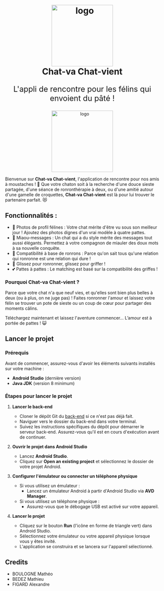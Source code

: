 
<h1 align="center">
  <br>
  <img src="https://i.imgur.com/dYB7Sln.png" alt="logo" width="200">
  <br>
  Chat-va Chat-vient
  <br></h1>

<center><p style="font-size: 25px;">L'appli de rencontre pour les félins qui envoient du pâté ! </p></center>


<p align="center">
  <img src="https://i.imgur.com/WKwqGVL.gif" alt="logo" width="200">
</p>


Bienvenue sur **Chat-va Chat-vient**, l'application de rencontre pour nos amis à moustaches ! 🐾 Que votre chaton soit à la recherche d'une douce sieste partagée, d'une séance de ronronthérapie à deux, ou d'une amitié autour d'une gamelle de croquettes, **Chat-va Chat-vient** est là pour lui trouver le partenaire parfait. 😻

## Fonctionnalités :
<ul>
  <li> 📸 Photos de profil félines : Votre chat mérite d'être vu sous son meilleur jour ! Ajoutez des photos dignes d'un vrai modèle à quatre pattes. </li>
  <li> 💬 Miaou-messages : Un chat qui a du style mérite des messages tout aussi élégants. Permettez à votre compagnon de miauler des doux mots à sa nouvelle conquête. </li>
  <li> 🐾 Compatibilité à base de ronrons : Parce qu'on sait tous qu'une relation qui ronronne est une relation qui dure ! </li>
  <li> 🧶 Glissez pour ronronner, glissez pour griffer ! </li>
  <li> 💕 Pattes à pattes : Le matching est basé sur la compatibilité des griffes ! </li>
</ul>

### Pourquoi **Chat-va Chat-vient** ? 
Parce que votre chat n'a que neuf vies, et qu'elles sont bien plus belles à deux (ou à plus, on ne juge pas) ! Faites ronronner l'amour et laissez votre félin se trouver un pote de sieste ou un coup de cœur pour partager des moments câlins.

Téléchargez maintenant et laissez l'aventure commencer... L’amour est à portée de pattes ! 😺

## Lancer le projet

### Prérequis

Avant de commencer, assurez-vous d'avoir les éléments suivants installés sur votre machine :

- **Android Studio** (dernière version)
- **Java JDK** (version 8 minimum)

### Étapes pour lancer le projet

1. **Lancer le back-end**
   - Cloner le dépôt Git du <a href="https://github.com/Chat-va-chat-vient/API">back-end</a> si ce n'est pas déjà fait.
   - Naviguer vers le dossier du back-end dans votre terminal.
   - Suivez les instructions spécifiques du dépôt pour démarrer le serveur back-end. Assurez-vous qu'il est en cours d'exécution avant de continuer.

2. **Ouvrir le projet dans Android Studio**
   - Lancez **Android Studio**.
   - Cliquez sur **Open an existing project** et sélectionnez le dossier de votre projet Android.

3. **Configurer l'émulateur ou connecter un téléphone physique**
   - Si vous utilisez un émulateur :
     - Lancez un émulateur Android à partir d'Android Studio via **AVD Manager**.
   - Si vous utilisez un téléphone physique :
     - Assurez-vous que le débogage USB est activé sur votre appareil.

4. **Lancer le projet**
   - Cliquez sur le bouton **Run** (l'icône en forme de triangle vert) dans Android Studio.
   - Sélectionnez votre émulateur ou votre appareil physique lorsque vous y êtes invité.
   - L'application se construira et se lancera sur l'appareil sélectionné.

## Credits

<ul>
  <li>BOULOGNE Mathéo</li>
  <li>BEDEZ Mathieu</li>
  <li>FIGARD Alexandre</li>
</ul>

